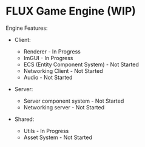 # FLUX Game Engine (WIP)

Engine Features:
  - Client:
    - Renderer - In Progress
    - ImGUI - In Progress
    - ECS (Entity Component System) - Not Started
    - Networking Client - Not Started
    - Audio - Not Started

  - Server:
    - Server component system - Not Started
    - Networking server - Not Started

  - Shared:
    - Utils - In Progress
    - Asset System - Not Started
